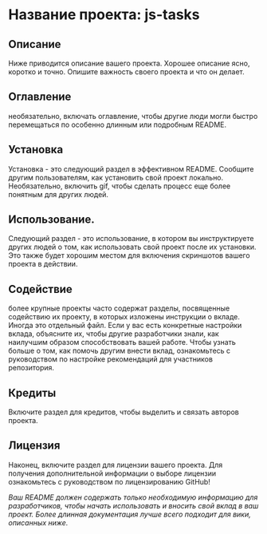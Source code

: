 # Название проекта: js-tasks
## Описание 
Ниже приводится описание вашего проекта. Хорошее описание ясно, коротко и точно. Опишите важность своего проекта и что он делает.

## Оглавление
необязательно, включать оглавление, чтобы другие люди могли быстро перемещаться по особенно длинным или подробным README.

## Установка
Установка - это следующий раздел в эффективном README. Сообщите другим пользователям, как установить свой проект локально. Необязательно, включить gif, чтобы сделать процесс еще более понятным для других людей.

## Использование. 
Следующий раздел - это использование, в котором вы инструктируете других людей о том, как использовать свой проект после их установки. Это также будет хорошим местом для включения скриншотов вашего проекта в действии.

## Содействие
более крупные проекты часто содержат разделы, посвященные содействию их проекту, в которых изложены инструкции о вкладе. Иногда это отдельный файл. Если у вас есть конкретные настройки вклада, объясните их, чтобы другие разработчики знали, как наилучшим образом способствовать вашей работе. Чтобы узнать больше о том, как помочь другим внести вклад, ознакомьтесь с руководством по настройке рекомендаций для участников репозитория.

## Кредиты
Включите раздел для кредитов, чтобы выделить и связать авторов проекта.

## Лицензия
Наконец, включите раздел для лицензии вашего проекта. Для получения дополнительной информации о выборе лицензии ознакомьтесь с руководством по лицензированию GitHub!

_Ваш README должен содержать только необходимую информацию для разработчиков, чтобы начать использовать и вносить свой вклад в ваш проект. Более длинная документация лучше всего подходит для вики, описанных ниже._
